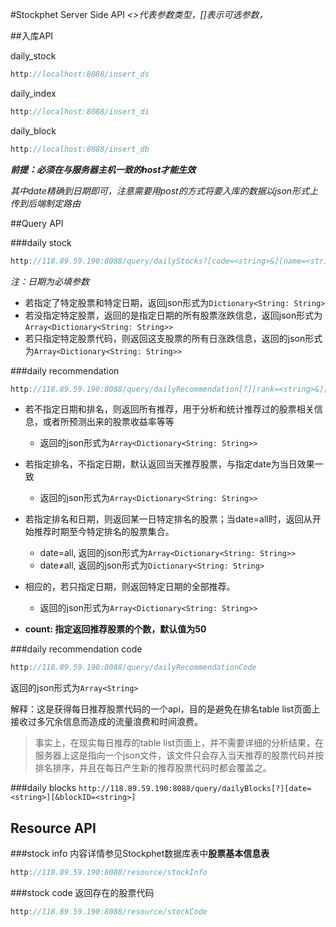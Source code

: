 #Stockphet Server Side API
*<>代表参数类型，[]表示可选参数，*

##入库API

daily_stock

~~~ swift
http://localhost:8088/insert_ds
~~~

daily_index

~~~ swift
http://localhost:8088/insert_di
~~~

daily_block

~~~ swift
http://localhost:8088/insert_db
~~~
***前提：必须在与服务器主机一致的host才能生效***


*其中date精确到日期即可，注意需要用post的方式将要入库的数据以json形式上传到后端制定路由*


##Query API


###daily stock
~~~swift
http://118.89.59.190:8088/query/dailyStocks?[code=<string>&][name=<string>&]date=<string>
~~~
*注：日期为必填参数*

* 若指定了特定股票和特定日期，返回json形式为`Dictionary<String: String>`
* 若没指定特定股票，返回的是指定日期的所有股票涨跌信息，返回json形式为`Array<Dictionary<String: String>>`
* 若只指定特定股票代码，则返回这支股票的所有日涨跌信息，返回的json形式为`Array<Dictionary<String: String>>`

###daily recommendation
~~~swift
http://118.89.59.190:8088/query/dailyRecommendation[?][rank=<string>&][date=<string>][count=<int>]
~~~


* 若不指定日期和排名，则返回所有推荐，用于分析和统计推荐过的股票相关信息，或者所预测出来的股票收益率等等
	* 返回的json形式为`Array<Dictionary<String: String>>`
* 若指定排名，不指定日期，默认返回当天推荐股票，与指定date为当日效果一致
	* 返回的json形式为`Array<Dictionary<String: String>>`

* 若指定排名和日期，则返回某一日特定排名的股票；当date=all时，返回从开始推荐时期至今特定排名的股票集合。
	* date=all, 返回的json形式为`Array<Dictionary<String: String>>`
	* date≠all, 返回的json形式为`Dictionary<String: String>`

* 相应的，若只指定日期，则返回特定日期的全部推荐。
   * 返回的json形式为`Array<Dictionary<String: String>>`

* **count: 指定返回推荐股票的个数，默认值为50**

###daily recommendation code
~~~swift
http://118.89.59.190:8088/query/dailyRecommendationCode
~~~

返回的json形式为`Array<String>`

解释：这是获得每日推荐股票代码的一个api，目的是避免在排名table list页面上接收过多冗余信息而造成的流量浪费和时间浪费。

>事实上，在现实每日推荐的table list页面上，并不需要详细的分析结果，在服务器上这是指向一个json文件，该文件只会存入当天推荐的股票代码并按排名排序，并且在每日产生新的推荐股票代码时都会覆盖之。


###daily blocks
`http://118.89.59.190:8088/query/dailyBlocks[?][date=<string>][&blockID=<string>]`



## Resource API

###stock info
内容详情参见Stockphet数据库表中**股票基本信息表**

~~~swift
http://118.89.59.190:8088/resource/stockInfo
~~~

###stock code
返回存在的股票代码

~~~swift
http://118.89.59.190:8088/resource/stockCode
~~~




